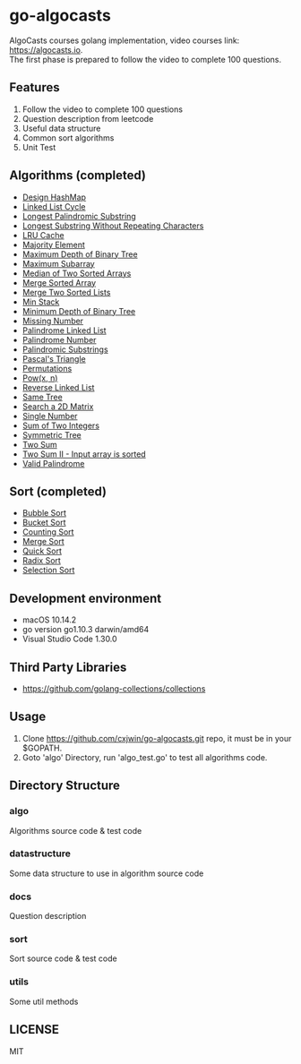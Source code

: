 # go-algocasts

AlgoCasts courses golang implementation, video courses
link: https://algocasts.io.  
The first phase is prepared to follow the video to complete 100 questions.

## Features

1. Follow the video to complete 100 questions
2. Question description from leetcode
3. Useful data structure
4. Common sort algorithms
5. Unit Test

## Algorithms (completed)

- [Design HashMap](https://github.com/cxjwin/go-algocasts/blob/master/algo/design_hashmap.go)
- [Linked List Cycle](https://github.com/cxjwin/go-algocasts/blob/master/algo/linked_list_cycle.go)
- [Longest Palindromic Substring](https://github.com/cxjwin/go-algocasts/blob/master/algo/longest_palindromic_substring.go)
- [Longest Substring Without Repeating Characters](https://github.com/cxjwin/go-algocasts/blob/master/algo/longest_substring_without_repeating_characters.go)
- [LRU Cache](https://github.com/cxjwin/go-algocasts/blob/master/algo/lru_cache.go)
- [Majority Element](https://github.com/cxjwin/go-algocasts/blob/master/algo/majority_element.go)
- [Maximum Depth of Binary Tree](https://github.com/cxjwin/go-algocasts/blob/master/algo/maximum_depth_of_binary_tree.go)
- [Maximum Subarray](https://github.com/cxjwin/go-algocasts/blob/master/algo/maximum_subarray.go)
- [Median of Two Sorted Arrays](https://github.com/cxjwin/go-algocasts/blob/master/algo/median_of_two_sorted_arrays.go)
- [Merge Sorted Array](https://github.com/cxjwin/go-algocasts/blob/master/algo/merge_sorted_array.go)
- [Merge Two Sorted Lists](https://github.com/cxjwin/go-algocasts/blob/master/algo/merge_two_sorted_lists.go)
- [Min Stack](https://github.com/cxjwin/go-algocasts/blob/master/algo/min_stack.go)
- [Minimum Depth of Binary Tree](https://github.com/cxjwin/go-algocasts/blob/master/algo/minimum_depth_of_binary_tree.go)
- [Missing Number](https://github.com/cxjwin/go-algocasts/blob/master/algo/missing_number.go)
- [Palindrome Linked List](https://github.com/cxjwin/go-algocasts/blob/master/algo/palindrome_linked_list.go)
- [Palindrome Number](https://github.com/cxjwin/go-algocasts/blob/master/algo/palindrome_number.go)
- [Palindromic Substrings](https://github.com/cxjwin/go-algocasts/blob/master/algo/palindromic_substrings.go)
- [Pascal's Triangle](https://github.com/cxjwin/go-algocasts/blob/master/algo/pascals_triangle.go)
- [Permutations](https://github.com/cxjwin/go-algocasts/blob/master/algo/permutations.go)
- [Pow(x, n)](https://github.com/cxjwin/go-algocasts/blob/master/algo/pow_x_n.go)
- [Reverse Linked List](https://github.com/cxjwin/go-algocasts/blob/master/algo/reverse_linked_list.go)
- [Same Tree](https://github.com/cxjwin/go-algocasts/blob/master/algo/same_tree.go)
- [Search a 2D Matrix](https://github.com/cxjwin/go-algocasts/blob/master/algo/search_a_2d_matrix.go)
- [Single Number](https://github.com/cxjwin/go-algocasts/blob/master/algo/single_number.go)
- [Sum of Two Integers](https://github.com/cxjwin/go-algocasts/blob/master/algo/sum_of_two_integers.go)
- [Symmetric Tree](https://github.com/cxjwin/go-algocasts/blob/master/algo/symmetric_tree.go)
- [Two Sum](https://github.com/cxjwin/go-algocasts/blob/master/algo/two_sum.go)
- [Two Sum II - Input array is sorted](https://github.com/cxjwin/go-algocasts/blob/master/algo/two_sum2.go)
- [Valid Palindrome](https://github.com/cxjwin/go-algocasts/blob/master/algo/valid_palindrome.go)

## Sort (completed)

- [Bubble Sort](https://github.com/cxjwin/go-algocasts/blob/master/sort/bubble_sort.go)
- [Bucket Sort](https://github.com/cxjwin/go-algocasts/blob/master/sort/bucket_sort.go)
- [Counting Sort](https://github.com/cxjwin/go-algocasts/blob/master/sort/counting_sort.go)
- [Merge Sort](https://github.com/cxjwin/go-algocasts/blob/master/sort/merge_sort.go)
- [Quick Sort](https://github.com/cxjwin/go-algocasts/blob/master/sort/quick_sort.go)
- [Radix Sort](https://github.com/cxjwin/go-algocasts/blob/master/sort/radix_sort.go)
- [Selection Sort](https://github.com/cxjwin/go-algocasts/blob/master/sort/selection_sort.go)

## Development environment

- macOS 10.14.2
- go version go1.10.3 darwin/amd64
- Visual Studio Code 1.30.0

## Third Party Libraries

- https://github.com/golang-collections/collections

## Usage

1. Clone https://github.com/cxjwin/go-algocasts.git repo, it must be in your $GOPATH.
2. Goto 'algo' Directory, run 'algo_test.go' to test all algorithms code.

## Directory Structure

### algo

Algorithms source code & test code

### datastructure

Some data structure to use in algorithm source code

### docs

Question description

### sort

Sort source code & test code

### utils

Some util methods

## LICENSE

MIT
